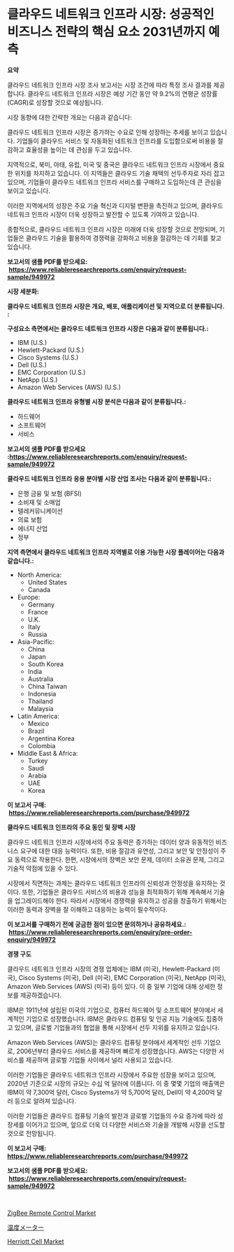 <p><h1>클라우드 네트워크 인프라 시장: 성공적인 비즈니스 전략의 핵심 요소 2031년까지 예측</h1></p><p><strong>요약</strong></p>
<p><p>클라우드 네트워크 인프라 시장 조사 보고서는 시장 조건에 따라 특정 조사 결과를 제공합니다. 클라우드 네트워크 인프라 시장은 예상 기간 동안 약 9.2%의 연평균 성장률(CAGR)로 성장할 것으로 예상됩니다.</p><p>시장 동향에 대한 간략한 개요는 다음과 같습니다:</p><p>클라우드 네트워크 인프라 시장은 증가하는 수요로 인해 성장하는 추세를 보이고 있습니다. 기업들이 클라우드 서비스 및 자동화된 네트워크 인프라를 도입함으로써 비용을 절감하고 효율성을 높이는 데 관심을 두고 있습니다.</p><p>지역적으로, 북미, 아태, 유럽, 미국 및 중국은 클라우드 네트워크 인프라 시장에서 중요한 위치를 차지하고 있습니다. 이 지역들은 클라우드 기술 채택의 선두주자로 자리 잡고 있으며, 기업들이 클라우드 네트워크 인프라 서비스를 구매하고 도입하는데 큰 관심을 보이고 있습니다.</p><p>이러한 지역에서의 성장은 주요 기술 혁신과 디지털 변환을 촉진하고 있으며, 클라우드 네트워크 인프라 시장이 더욱 성장하고 발전할 수 있도록 기여하고 있습니다.</p><p>종합적으로, 클라우드 네트워크 인프라 시장은 미래에 더욱 성장할 것으로 전망되며, 기업들은 클라우드 기술을 활용하여 경쟁력을 강화하고 비용을 절감하는 데 기회를 찾고 있습니다.</p></p>
<p><strong>보고서의 샘플 PDF를 받으세요: &nbsp;<a href="https://www.reliableresearchreports.com/enquiry/request-sample/949972">https://www.reliableresearchreports.com/enquiry/request-sample/949972</a></strong></p>
<p><strong>시장 세분화:</strong></p>
<p><strong> 클라우드 네트워크 인프라 시장은 개요, 배포, 애플리케이션 및 지역으로 더 분류됩니다. :</strong></p>
<p><strong>구성요소 측면에서는 클라우드 네트워크 인프라 시장은 다음과 같이 분류됩니다.:</strong></p>
<p><ul><li>IBM (U.S.)</li><li>Hewlett-Packard (U.S.)</li><li>Cisco Systems (U.S.)</li><li>Dell (U.S.)</li><li>EMC Corporation (U.S.)</li><li>NetApp (U.S.)</li><li>Amazon Web Services (AWS) (U.S.)</li></ul></p>
<p><strong> 클라우드 네트워크 인프라 유형별 시장 분석은 다음과 같이 분류됩니다.:</strong></p>
<p><ul><li>하드웨어</li><li>소프트웨어</li><li>서비스</li></ul></p>
<p><strong>보고서의 샘플 PDF를 받으세요 :<a href="https://www.reliableresearchreports.com/enquiry/request-sample/949972">https://www.reliableresearchreports.com/enquiry/request-sample/949972</a></strong></p>
<p><strong> 클라우드 네트워크 인프라 응용 분야별 시장 산업 조사는 다음과 같이 분류됩니다.:</strong></p>
<p><ul><li>은행 금융 및 보험 (BFSI)</li><li>소비재 및 소매업</li><li>텔레커뮤니케이션</li><li>의료 보험</li><li>에너지 산업</li><li>정부</li></ul></p>
<p><strong>지역 측면에서 클라우드 네트워크 인프라 지역별로 이용 가능한 시장 플레이어는 다음과 같습니다.:</strong></p>
<p><ul>
    <li>
        North America:
        <ul>
            <li>United States</li>
            <li>Canada</li>
        </ul>
    </li>
    <li>
        Europe:
        <ul>
            <li>Germany</li>
            <li>France</li>
            <li>U.K.</li>
            <li>Italy</li>
            <li>Russia</li>
        </ul>
    </li>
    <li>
        Asia-Pacific:
        <ul>
            <li>China</li>
            <li>Japan</li>
            <li>South Korea</li>
            <li>India</li>
            <li>Australia</li>
            <li>China Taiwan</li>
            <li>Indonesia</li>
            <li>Thailand</li>
            <li>Malaysia</li>
        </ul>
    </li>
    <li>
        Latin America:
        <ul>
            <li>Mexico</li>
            <li>Brazil</li>
            <li>Argentina Korea</li>
            <li>Colombia</li>
        </ul>
    </li>
    <li>
        Middle East & Africa:
        <ul>
            <li>Turkey</li>
            <li>Saudi</li>
            <li>Arabia</li>
            <li>UAE</li>
            <li>Korea</li>
        </ul>
    </li>
    </ul></p>
<p><strong>이 보고서 구매: &nbsp;<a href="https://www.reliableresearchreports.com/purchase/949972">https://www.reliableresearchreports.com/purchase/949972</a></strong></p>
<p><strong>클라우드 네트워크 인프라의 주요 동인 및 장벽 시장</strong></p>
<p><p>클라우드 네트워크 인프라 시장에서의 주요 동력은 증가하는 데이터 양과 유동적인 비즈니스 요구에 대한 대응 능력이다. 또한, 비용 절감과 유연성, 그리고 보안 및 안정성이 주요 동력으로 작용한다. 한편, 시장에서의 장벽은 보안 문제, 데이터 소유권 문제, 그리고 기술적 약점에 있을 수 있다.</p><p>시장에서 직면하는 과제는 클라우드 네트워크 인프라의 신뢰성과 안정성을 유지하는 것이다. 또한, 기업들은 클라우드 서비스의 비용과 성능을 최적화하기 위해 계속해서 기술을 업그레이드해야 한다. 따라서 시장에서 경쟁력을 유지하고 성공을 창출하기 위해서는 이러한 동력과 장벽을 잘 이해하고 대응하는 능력이 필수적이다.</p></p>
<p><strong>이 보고서를 구매하기 전에 궁금한 점이 있으면 문의하거나 공유하세요.: &nbsp;<a href="https://www.reliableresearchreports.com/enquiry/pre-order-enquiry/949972">https://www.reliableresearchreports.com/enquiry/pre-order-enquiry/949972</a></strong></p>
<p><strong>경쟁 구도</strong></p>
<p><p>클라우드 네트워크 인프라 시장의 경쟁 업체에는 IBM (미국), Hewlett-Packard (미국), Cisco Systems (미국), Dell (미국), EMC Corporation (미국), NetApp (미국), Amazon Web Services (AWS) (미국) 등이 있다. 이 중 일부 기업에 대해 상세한 정보를 제공하겠습니다.</p><p>IBM은 1911년에 설립된 미국의 기업으로, 컴퓨터 하드웨어 및 소프트웨어 분야에서 세계적인 기업으로 성장했습니다. IBM은 클라우드 컴퓨팅 및 인공 지능 기술에도 집중하고 있으며, 글로벌 기업들과의 협업을 통해 시장에서 선두 지위를 유지하고 있습니다.</p><p>Amazon Web Services (AWS)는 클라우드 컴퓨팅 분야에서 세계적인 선두 기업으로, 2006년부터 클라우드 서비스를 제공하며 빠르게 성장했습니다. AWS는 다양한 서비스를 제공하며 글로벌 기업들 사이에서 널리 사용되고 있습니다.</p><p>이러한 기업들은 클라우드 네트워크 인프라 시장에서 주요한 성장을 보이고 있으며, 2020년 기준으로 시장의 규모는 수십 억 달러에 이릅니다. 이 중 몇몇 기업의 매출액은 IBM이 약 7,300억 달러, Cisco Systems가 약 5,700억 달러, Dell이 약 4,200억 달러 등으로 알려져 있습니다.</p><p>이러한 기업들은 클라우드 컴퓨팅 기술의 발전과 글로벌 기업들의 수요 증가에 따라 성장세를 이어가고 있으며, 앞으로 더욱 더 다양한 서비스와 기술을 개발해 시장을 선도할 것으로 전망됩니다.</p></p>
<p><strong>이 보고서 구매: &nbsp; <a href="https://www.reliableresearchreports.com/purchase/949972">https://www.reliableresearchreports.com/purchase/949972</a></strong></p>
<p><strong>보고서의 샘플 PDF를 받으세요: &nbsp;<a href="https://www.reliableresearchreports.com/enquiry/request-sample/949972">https://www.reliableresearchreports.com/enquiry/request-sample/949972</a></strong><strong></strong></p>
<p>&nbsp;</p>
<p><p><a href="https://github.com/mbisetmhermsr/Market-Research-Report-List-1/blob/main/zigbee-remote-control-market.md">ZigBee Remote Control Market</a></p><p><a href="https://github.com/SarahFahey88/Market-Research-Report-List-1/blob/main/466074510639.md">温度メーター</a></p><p><a href="https://github.com/zjyglelu/Market-Research-Report-List-2/blob/main/herriott-cell-market.md">Herriott Cell Market</a></p></p>